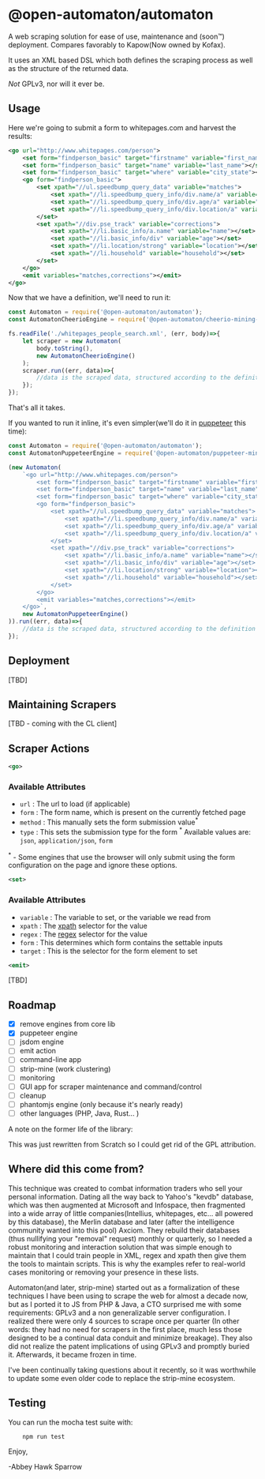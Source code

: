 @open-automaton/automaton
=========================
A web scraping solution for ease of use, maintenance and (soon™) deployment. Compares favorably to Kapow(Now owned by Kofax).

It uses an XML based DSL which both defines the scraping process as well as the structure of the returned data.

*Not* GPLv3, nor will it ever be.

Usage
-----
Here we're going to submit a form to whitepages.com and harvest the results:

```xml
<go url="http://www.whitepages.com/person">
    <set form="findperson_basic" target="firstname" variable="first_name"></set>
    <set form="findperson_basic" target="name" variable="last_name"></set>
    <set form="findperson_basic" target="where" variable="city_state"></set>
    <go form="findperson_basic">
        <set xpath="//ul.speedbump_query_data" variable="matches">
            <set xpath="//li.speedbump_query_info/div.name/a" variable="name"></set>
            <set xpath="//li.speedbump_query_info/div.age/a" variable="age"></set>
            <set xpath="//li.speedbump_query_info/div.location/a" variable="location"></set>
        </set>
        <set xpath="//div.pse_track" variable="corrections">
            <set xpath="//li.basic_info/a.name" variable="name"></set>
            <set xpath="//li.basic_info/div" variable="age"></set>
            <set xpath="//li.location/strong" variable="location"></set>
            <set xpath="//li.household" variable="household"></set>
        </set>
    </go>
    <emit variables="matches,corrections"></emit>
</go>
```

Now that we have a definition, we'll need to run it:

```js
const Automaton = require('@open-automaton/automaton');
const AutomatonCheerioEngine = require('@open-automaton/cheerio-mining-engine');

fs.readFile('./whitepages_people_search.xml', (err, body)=>{
    let scraper = new Automaton(
        body.toString(),
        new AutomatonCheerioEngine()
    );
    scraper.run((err, data)=>{
        //data is the scraped data, structured according to the definition
    });
});
```
That's all it takes.

If you wanted to run it inline, it's even simpler(we'll do it in [puppeteer](https://www.npmjs.com/package/puppeteer) this time):

```js
const Automaton = require('@open-automaton/automaton');
const AutomatonPuppeteerEngine = require('@open-automaton/puppeteer-mining-engine');

(new Automaton(
    `<go url="http://www.whitepages.com/person">
        <set form="findperson_basic" target="firstname" variable="first_name"></set>
        <set form="findperson_basic" target="name" variable="last_name"></set>
        <set form="findperson_basic" target="where" variable="city_state"></set>
        <go form="findperson_basic">
            <set xpath="//ul.speedbump_query_data" variable="matches">
                <set xpath="//li.speedbump_query_info/div.name/a" variable="name"></set>
                <set xpath="//li.speedbump_query_info/div.age/a" variable="age"></set>
                <set xpath="//li.speedbump_query_info/div.location/a" variable="location"></set>
            </set>
            <set xpath="//div.pse_track" variable="corrections">
                <set xpath="//li.basic_info/a.name" variable="name"></set>
                <set xpath="//li.basic_info/div" variable="age"></set>
                <set xpath="//li.location/strong" variable="location"></set>
                <set xpath="//li.household" variable="household"></set>
            </set>
        </go>
        <emit variables="matches,corrections"></emit>
    </go>`,
    new AutomatonPuppeteerEngine()
)).run((err, data)=>{
    //data is the scraped data, structured according to the definition
});
```

Deployment
----------
[TBD]

Maintaining Scrapers
--------------------
[TBD - coming with the CL client]

Scraper Actions
--------------------
```xml
<go>
```

### Available Attributes

- ```url``` : The url to load (if applicable)
- ```form``` : The form name, which is present on the currently fetched page
- ```method``` : This manually sets the form submission value<sup>*</sup>
- ```type``` : This sets the submission type for the form <sup>*</sup> Available values are: ```json```, ```application/json```, ```form```

<sup>*</sup> - Some engines that use the browser will only submit using the form configuration on the page and ignore these options.

```xml
<set>
```

### Available Attributes

- ```variable``` : The variable to set, or the variable we read from
- ```xpath``` : The [xpath](https://developer.mozilla.org/en-US/docs/Web/XPath) selector for the value
- ```regex``` : The [regex](https://developer.mozilla.org/en-US/docs/Web/JavaScript/Guide/Regular_Expressions) selector for the value
- ```form``` : This determines which form contains the settable inputs
- ```target``` : This is the selector for the form element to set

```xml
<emit>
```

[TBD]


Roadmap
-------

- [x] remove engines from core lib
- [x] puppeteer engine
- [ ] jsdom engine
- [ ] emit action
- [ ] command-line app
- [ ] strip-mine (work clustering)
- [ ] monitoring
- [ ] GUI app for scraper maintenance and command/control
- [ ] cleanup
- [ ] phantomjs engine (only because it's nearly ready)
- [ ] other languages (PHP, Java, Rust... )

A note on the former life of the library:

This was just rewritten from Scratch so I could get rid of the GPL attribution.

Where did this come from?
-------------------------

This technique was created to combat information traders who sell your personal information. Dating all the way back to Yahoo's "kevdb" database, which was then augmented at Microsoft and Infospace, then fragmented into a wide array of little companies(Intellius, whitepages, etc... all powered by this database), the Merlin database and later (after the intelligence community wanted into this pool) Axciom. They rebuild their databases (thus nullifying your "removal" request) monthly or quarterly, so I needed a robust monitoring and interaction solution that was simple enough to maintain that I could train people in XML, regex and xpath then give them the tools to maintain scripts. This is why the examples refer to real-world cases monitoring or removing your presence in these lists.

Automaton(and later, strip-mine) started out as a formalization of these techniques I have been using to scrape the web for almost a decade now, but as I ported it to JS from PHP & Java, a CTO surprised me with some requirements: GPLv3 and a non generalizable server configuration. I realized there were only 4 sources to scrape once per quarter (In other words: they had no need for scrapers in the first place, much less those designed to be a continual data conduit and minimize breakage). They also did not realize the patent implications of using GPLv3 and promptly buried it. Afterwards, it became frozen in time.

I've been continually taking questions about it recently, so it was worthwhile to update some even older code to replace the strip-mine ecosystem.

Testing
-------
You can run the mocha test suite with:

```bash
    npm run test
```

Enjoy,

-Abbey Hawk Sparrow
